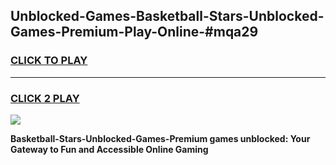 
## Unblocked-Games-Basketball-Stars-Unblocked-Games-Premium-Play-Online-#mqa29
<h3>
<a href="https://premium.freeplayer.one?title=Basketball-Stars-Unblocked-Games-Premium&ref=27F">CLICK TO PLAY</a></h3>
<hr>

<h3>
<a href="https://premium.freeplayer.one?title=Basketball-Stars-Unblocked-Games-Premium&ref=27F">CLICK 2 PLAY</a>
  
</h3>

<a href="https://premium.freeplayer.one?title=Basketball-Stars-Unblocked-Games-Premium&ref=27F"><img src="https://clearcache.store/games.png"></a>


**Basketball-Stars-Unblocked-Games-Premium games unblocked: Your Gateway to Fun and Accessible Online Gaming**
